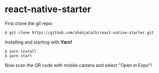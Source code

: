 # react-native-starter

First clone the git repo:
```
$ git clone https://github.com/shahjalalh/react-native-starter.git
```

Installing and starting with **Yarn!**
```
$ yarn install
$ yarn start
```

Now scan the QR code with mobile camera and select "Open in Expo"!